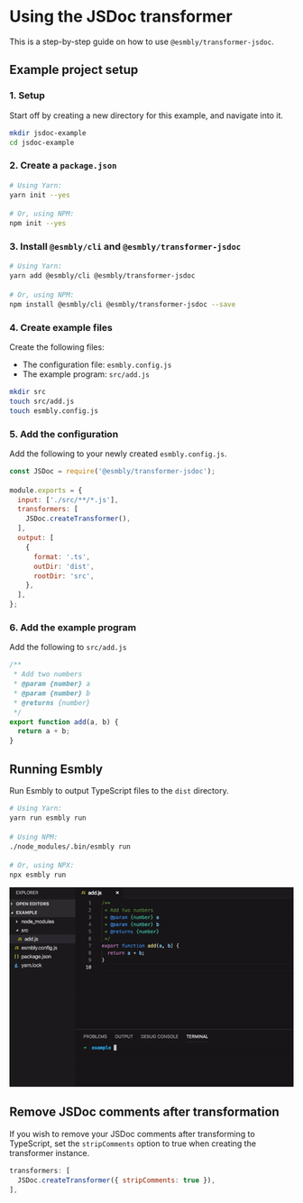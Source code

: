 # Using the JSDoc transformer
This is a step-by-step guide on how to use `@esmbly/transformer-jsdoc`.

## Example project setup
### 1. Setup
Start off by creating a new directory for this example, and navigate into it.
```sh
mkdir jsdoc-example
cd jsdoc-example
```

### 2. Create a `package.json`
```sh
# Using Yarn:
yarn init --yes

# Or, using NPM:
npm init --yes
```

### 3. Install `@esmbly/cli` and `@esmbly/transformer-jsdoc`
```sh
# Using Yarn:
yarn add @esmbly/cli @esmbly/transformer-jsdoc

# Or, using NPM:
npm install @esmbly/cli @esmbly/transformer-jsdoc --save
```

### 4. Create example files
Create the following files:
- The configuration file: `esmbly.config.js`
- The example program: `src/add.js`
```sh
mkdir src
touch src/add.js
touch esmbly.config.js
```

### 5. Add the configuration
Add the following to your newly created `esmbly.config.js`.
```js
const JSDoc = require('@esmbly/transformer-jsdoc');

module.exports = {
  input: ['./src/**/*.js'],
  transformers: [
    JSDoc.createTransformer(),
  ],
  output: [
    {
      format: '.ts',
      outDir: 'dist',
      rootDir: 'src',
    },
  ],
};
```

### 6. Add the example program
Add the following to `src/add.js`
```js
/**
 * Add two numbers
 * @param {number} a
 * @param {number} b
 * @returns {number}
 */
export function add(a, b) {
  return a + b;
}

```

## Running Esmbly
Run Esmbly to output TypeScript files to the `dist` directory.
```sh
# Using Yarn:
yarn run esmbly run

# Using NPM:
./node_modules/.bin/esmbly run

# Or, using NPX:
npx esmbly run
```
![](/.github/assets/run-jsdoc.gif)

## Remove JSDoc comments after transformation
If you wish to remove your JSDoc comments after transforming to TypeScript, set the `stripComments` option to true when creating the transformer instance.
```js
transformers: [
  JSDoc.createTransformer({ stripComments: true }),
],
```
